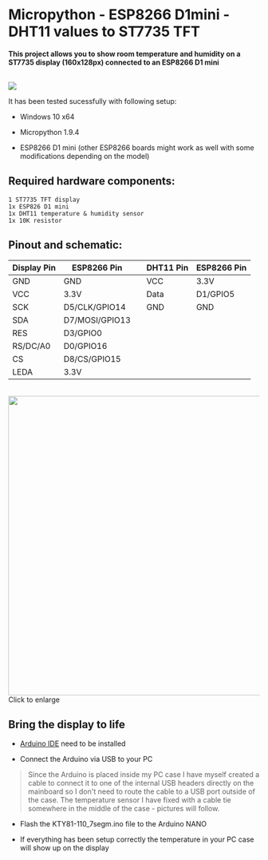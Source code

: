 # Micropython - ESP8266 D1mini - DHT11 values to ST7735 TFT
**This project allows you to show room temperature and humidity on a ST7735 display (160x128px) connected to an ESP8266 D1 mini**

</br>
<img src="https://imgur.com/HRgblQd.jpg">

It has been tested sucessfully with following setup:

* Windows 10 x64

* Micropython 1.9.4

* ESP8266 D1 mini  (other ESP8266 boards might work as well with some modifications depending on the model)

## Required hardware components:

    1 ST7735 TFT display
    1x ESP826 D1 mini
    1x DHT11 temperature & humidity sensor
	1x 10K resistor
          
## Pinout and schematic:

|Display Pin |ESP8266 Pin    |  |DHT11 Pin   |ESP8266 Pin  |
|------------|---------------|--|------------|-------------|
|GND         |GND            |  |VCC         |3.3V         |
|VCC         |3.3V           |  |Data        |D1/GPIO5     |
|SCK         |D5/CLK/GPIO14  |  |GND         |GND          |
|SDA         |D7/MOSI/GPIO13 |  |            |             |
|RES         |D3/GPIO0       |  |            |             |
|RS/DC/A0    |D0/GPIO16      |  |            |             |
|CS          |D8/CS/GPIO15   |  |            |             |
|LEDA        |3.3V           |  |            |             |
   
</br>
<img src="https://imgur.com/2dOCBLd.png" width="600">
Click to enlarge

## Bring the display to life

* [Arduino IDE](https://www.arduino.cc/en/software) need to be installed

* Connect the Arduino via USB to your PC
> Since the Arduino is placed inside my PC case I have myself created a cable to connect it to one of the internal USB headers directly on the mainboard so I don't need to route the cable to a USB port outside of the case. The temperature sensor I have fixed with a cable tie somewhere in the middle of the case - pictures will follow.

* Flash the KTY81-110_7segm.ino file to the Arduino NANO

* If everything has been setup correctly the temperature in your PC case will show up on the display

